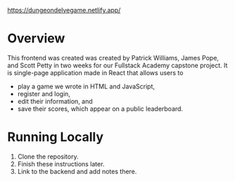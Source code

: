 https://dungeondelvegame.netlify.app/

# Overview
This frontend was created was created by Patrick Williams, James Pope, and Scott Petty in two weeks for our Fullstack Academy capstone project. 
It is single-page application made in React that allows users to
- play a game we wrote in HTML and JavaScript,
- register and login,
- edit their information, and
- save their scores, which appear on a public leaderboard.
# Running Locally
1. Clone the repository.
2. Finish these instructions later.
3. Link to the backend and add notes there.
